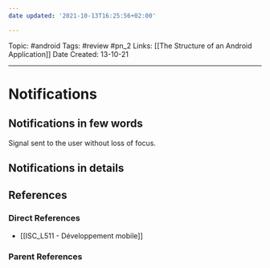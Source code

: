 ```yaml
---
date updated: '2021-10-13T16:25:56+02:00'

---
```


Topic: #android
Tags: #review #pn_2
Links: [[The Structure of an Android Application]]
Date Created: 13-10-21

---

# Notifications

## Notifications in few words

Signal sent to the user without loss of focus.

## Notifications in details

## References

### Direct References

- [[ISC_L511 - Développement mobile]]

### Parent References
